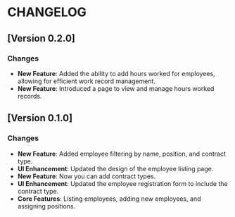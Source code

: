 # CHANGELOG

## [Version 0.2.0]

### Changes

- **New Feature**: Added the ability to add hours worked for employees, allowing for efficient work record management.
- **New Feature**: Introduced a page to view and manage hours worked records.

## [Version 0.1.0]

### Changes

- **New Feature**: Added employee filtering by name, position, and contract type.
- **UI Enhancement**: Updated the design of the employee listing page.
- **New Feature**: Now you can add contract types.
- **UI Enhancement**: Updated the employee registration form to include the contract type.
- **Core Features**: Listing employees, adding new employees, and assigning positions.